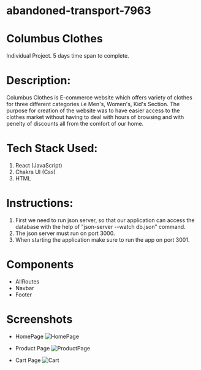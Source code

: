# abandoned-transport-7963

# Columbus Clothes

Individual Project.
5 days time span to complete.

# Description:
Columbus Clothes is E-commerce website which offers variety of clothes for three different categories i.e Men's, Women's, Kid's Section. The purpose for creation of the website was to have easier access to the clothes market without having to deal with hours of browsing and with penelty of discounts  all from the comfort of our home.

# Tech Stack Used:
1. React (JavaScript)
2. Chakra UI (Css)
3. HTML

# Instructions:
1. First we need to run json server, so that our application can access the database with the help of "json-server --watch db.json" command.
2. The json server must run on port 3000.
3. When starting the application make sure to run the app on port 3001.

# Components
  - AllRoutes
  - Navbar
  - Footer

# Screenshots
  - HomePage
  ![HomePage](https://github.com/Omkanta/abandoned-transport-7963/assets/112754465/fffe585c-fc41-4115-9035-5eee2747d1fb)
  
  - Product Page
    ![ProductPage](https://github.com/Omkanta/abandoned-transport-7963/assets/112754465/6fde2e18-2528-4bec-b63c-cb43efb1afed)

  - Cart Page
  ![Cart](https://github.com/Omkanta/abandoned-transport-7963/assets/112754465/4602eb24-55e6-4b4c-9b80-23074188872f)

  
